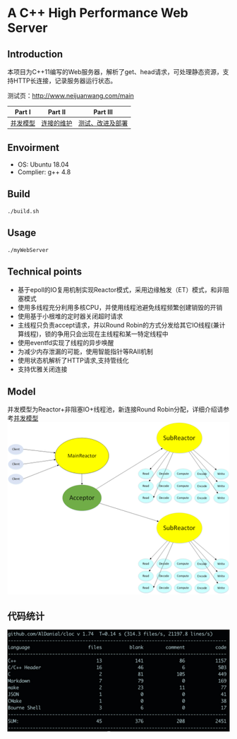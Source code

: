 # A C++ High Performance Web Server
  
## Introduction  

本项目为C++11编写的Web服务器，解析了get、head请求，可处理静态资源，支持HTTP长连接，记录服务器运行状态。  

测试页：http://www.neijuanwang.com/main


| Part Ⅰ | Part Ⅱ | Part Ⅲ |
| :--------: | :---------: | :---------: |
| [并发模型](https://github.com/kantkant/WebServer/blob/master/并发模型.md)|[连接的维护](https://github.com/kantkant/WebServer/blob/master/连接的维护.md) | [测试、改进及部署](https://github.com/kantkant/WebServer/blob/master/测试、改进及部署.md)
## Envoirment  
* OS: Ubuntu 18.04
* Complier: g++ 4.8

## Build

	./build.sh

## Usage

	./myWebServer

## Technical points
* 基于epoll的IO复用机制实现Reactor模式，采用边缘触发（ET）模式，和非阻塞模式
* 使用多线程充分利用多核CPU，并使用线程池避免线程频繁创建销毁的开销
* 使用基于小根堆的定时器关闭超时请求
* 主线程只负责accept请求，并以Round Robin的方式分发给其它IO线程(兼计算线程)，锁的争用只会出现在主线程和某一特定线程中
* 使用eventfd实现了线程的异步唤醒
* 为减少内存泄漏的可能，使用智能指针等RAII机制
* 使用状态机解析了HTTP请求,支持管线化
* 支持优雅关闭连接
 
## Model

并发模型为Reactor+非阻塞IO+线程池，新连接Round Robin分配，详细介绍请参考[并发模型](https://github.com/kantkant/WebServer/blob/master/并发模型.md)
![并发模型](https://github.com/kantkant/WebServer/blob/master/testData/model.png)

## 代码统计

![cloc](https://github.com/kantkant/WebServer/blob/master/testData/cloc.png)



